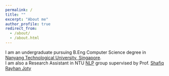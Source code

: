 ```yaml
---
permalink: /
title: ""
excerpt: "About me"
author_profile: true
redirect_from: 
  - /about/
  - /about.html
---
```


I am an undergraduate pursuing B.Eng Computer Science degree in [Nanyang Technological University, Singapore](http://www.ntu.edu.sg/). <br>
I am also a Research Assistant in NTU [NLP](https://ntunlpsg.github.io/#about) group supervised by Prof. [Shafiq Rayhan Joty](https://raihanjoty.github.io/)

